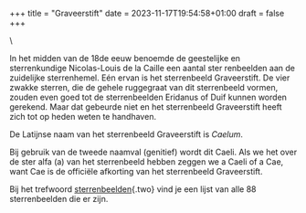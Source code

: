 +++
title = "Graveerstift"
date = 2023-11-17T19:54:58+01:00
draft = false
+++

\

In het midden van de 18de eeuw benoemde de geestelijke en sterrenkundige
Nicolas-Louis de la Caille een aantal ster renbeelden aan de zuidelijke
sterrenhemel. Eén ervan is het sterrenbeeld Graveerstift. De vier zwakke
sterren, die de gehele ruggegraat van dit sterrenbeeld vormen, zouden
even goed tot de sterrenbeelden Eridanus of Duif kunnen worden gerekend.
Maar dat gebeurde niet en het sterrenbeeld Graveerstift heeft zich tot
op heden weten te handhaven.

De Latijnse naam van het sterrenbeeld Graveerstift is *Caelum*.

Bij gebruik van de tweede naamval (genitief) wordt dit Caeli. Als we het
over de ster alfa (a) van het sterrenbeeld hebben zeggen we a Caeli of a
Cae, want Cae is de officiële afkorting van het sterrenbeeld
Graveerstift.

Bij het trefwoord [sterrenbeelden](sterrenb.html){.two} vind je een
lijst van alle 88 sterrenbeelden die er zijn.
